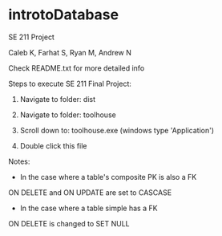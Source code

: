 # introtoDatabase
SE 211 Project

Caleb K, Farhat S, Ryan M, Andrew N

Check README.txt for more detailed info


Steps to execute SE 211 Final Project:

1. Navigate to folder: dist

2. Navigate to folder: toolhouse

3. Scroll down to: toolhouse.exe (windows type 'Application')

4. Double click this file


Notes:

- In the case where a table's composite PK is also a FK

ON DELETE and ON UPDATE are set to CASCASE


- In the case where a table simple has a FK

ON DELETE is changed to SET NULL
